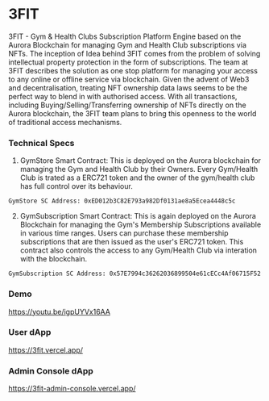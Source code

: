 # 3FIT

3FIT - Gym & Health Clubs Subscription Platform Engine based on the Aurora Blockchain for managing Gym and Health Club subscriptions via NFTs.
The inception of Idea behind 3FIT comes from the problem of solving intellectual property protection in the form of subscriptions. The team at 3FIT describes the solution as one stop platform for managing your access to any online or offline service via blockchain. 
Given the advent of Web3 and decentralisation, treating NFT ownership data laws seems to be the perfect way to blend in with authorised access. With all transactions, including Buying/Selling/Transferring ownership of NFTs directly on the Aurora blockchain, the 3FIT team plans to bring this openness to the world of traditional access mechanisms.

### Technical Specs
1. GymStore Smart Contract: This is deployed on the Aurora blockchain for managing the Gym and Health Club by their Owners. Every Gym/Health Club is trated as a ERC721 token and the owner of the gym/health club has full control over its behaviour. 
```
GymStore SC Address: 0xED012b3C82E793a982Df0131ae8a5Ecea4448c5c
```

2. GymSubscription Smart Contract: This is again deployed on the Aurora Blockchain for managing the Gym's Membership Subscriptions available in various time ranges. Users can purchase these membership subscriptions that are then issued as the user's ERC721 token. This contract also controls the access to any Gym/Health Club via interation with the blockchain. 
```
GymSubscription SC Address: 0x57E7994c36262036899504e61cECc4Af06715F52
```

### Demo
https://youtu.be/igpUYVx16AA

### User dApp
https://3fit.vercel.app/

### Admin Console dApp
https://3fit-admin-console.vercel.app/
